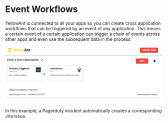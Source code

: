 # Event Workflows

YellowAnt is connected to all your apps so you can create cross application workflows that can be triggered by an event of any application. This means a certain event of a certain application can trigger a chain of events across other apps and even use the subsequent data in the process.

![](../../.gitbook/assets/image%20%28279%29.png)

 In this example, a Pagerduty incident automatically creates a corresponding Jira issue.

